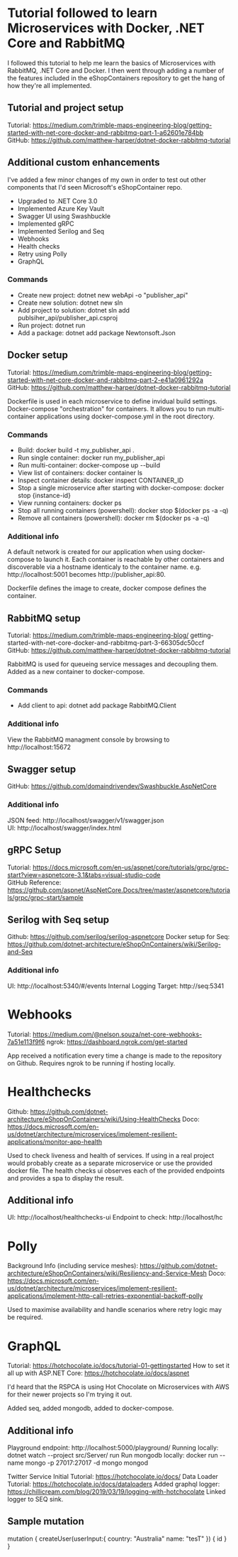 # Tutorial followed to learn Microservices with Docker, .NET Core and RabbitMQ
I followed this tutorial to help me learn the basics of Microservices with RabbitMQ, .NET Core and Docker. I then went through adding a number of the features included in the eShopContainers repository to get the hang of how they're all implemented.

## Tutorial and project setup  
Tutorial: https://medium.com/trimble-maps-engineering-blog/getting-started-with-net-core-docker-and-rabbitmq-part-1-a62601e784bb  
GitHub: https://github.com/matthew-harper/dotnet-docker-rabbitmq-tutorial 


## Additional custom enhancements  
I've added a few minor changes of my own in order to test out other components that I'd seen Microsoft's eShopContainer repo.
- Upgraded to .NET Core 3.0
- Implemented Azure Key Vault
- Swagger UI using Swashbuckle
- Implemented gRPC
- Implemented Serilog and Seq
- Webhooks
- Health checks
- Retry using Polly
- GraphQL



### Commands
- Create new project: dotnet new webApi -o "publisher_api"
- Create new solution: dotnet new sln
- Add project to solution: dotnet sln add publsiher_api/publisher_api.csproj
- Run project: dotnet run
- Add a package: dotnet add package Newtonsoft.Json


## Docker setup  
Tutorial: https://medium.com/trimble-maps-engineering-blog/getting-started-with-net-core-docker-and-rabbitmq-part-2-e41a0961292a  
GitHub: https://github.com/matthew-harper/dotnet-docker-rabbitmq-tutorial  

Dockerfile is used in each microservice to define invidual build settings.  
Docker-compose "orchestration" for containers. It allows you to run multi-container applications using docker-compose.yml in the root directory.

### Commands
- Build: docker build -t my_publisher_api .
- Run single container: docker run my_publisher_api
- Run multi-container: docker-compose up --build
- View list of containers: docker container ls
- Inspect container details: docker inspect CONTAINER_ID
- Stop a single microservice after starting with docker-compose: docker stop {instance-id}
- View running containers: docker ps
- Stop all running containers (powershell): docker stop $(docker ps -a -q)
- Remove all containers (powershell): docker rm $(docker ps -a -q)

### Additional info
A default network is created for our application when using docker-compose to launch it. Each container is reachable by other containers and discoverable via a hostname identicaly to the container name. e.g. http://localhost:5001 becomes http://publisher_api:80.  

Dockerfile defines the image to create, docker compose defines the container.


## RabbitMQ setup
Tutorial: https://medium.com/trimble-maps-engineering-blog/  getting-started-with-net-core-docker-and-rabbitmq-part-3-66305dc50ccf  
GitHub: https://github.com/matthew-harper/dotnet-docker-rabbitmq-tutorial  

RabbitMQ is used for queueing service messages and decoupling them. Added as a new container to docker-compose. 

### Commands  
- Add client to api: dotnet add package RabbitMQ.Client  

### Additional info  
View the RabbitMQ managment console by browsing to http://localhost:15672


## Swagger setup  
GitHub: https://github.com/domaindrivendev/Swashbuckle.AspNetCore  

### Additional info  
JSON feed: http://localhost/swagger/v1/swagger.json  
UI: http://localhost/swagger/index.html  


## gRPC Setup  
Tutorial: https://docs.microsoft.com/en-us/aspnet/core/tutorials/grpc/grpc-start?view=aspnetcore-3.1&tabs=visual-studio-code  
GitHub Reference: https://github.com/aspnet/AspNetCore.Docs/tree/master/aspnetcore/tutorials/grpc/grpc-start/sample  


## Serilog with Seq setup
Github: https://github.com/serilog/serilog-aspnetcore
Docker setup for Seq: https://github.com/dotnet-architecture/eShopOnContainers/wiki/Serilog-and-Seq

### Additional info
UI: http://localhost:5340/#/events
Internal Logging Target: http://seq:5341


# Webhooks  
Tutorial: https://medium.com/@nelson.souza/net-core-webhooks-7a51e113f9f6
ngrok: https://dashboard.ngrok.com/get-started

App received a notification every time a change is made to the repository on Github. Requires ngrok to be running if hosting locally.


# Healthchecks
Github: https://github.com/dotnet-architecture/eShopOnContainers/wiki/Using-HealthChecks
Doco: https://docs.microsoft.com/en-us/dotnet/architecture/microservices/implement-resilient-applications/monitor-app-health

Used to check liveness and health of services. If using in a real project would probably create as a separate microservice or use the provided docker file. The health checks ui observes each of the provided endpoints and provides a spa to display the result.

## Additional info
UI: http://localhost/healthchecks-ui
Endpoint to check: http://localhost/hc


# Polly
Background Info (including service meshes): https://github.com/dotnet-architecture/eShopOnContainers/wiki/Resiliency-and-Service-Mesh
Doco: https://docs.microsoft.com/en-us/dotnet/architecture/microservices/implement-resilient-applications/implement-http-call-retries-exponential-backoff-polly

Used to maximise availability and handle scenarios where retry logic may be required.


# GraphQL
Tutorial: https://hotchocolate.io/docs/tutorial-01-gettingstarted
How to set it all up with ASP.NET Core: https://hotchocolate.io/docs/aspnet

I'd heard that the RSPCA is using Hot Chocolate on Microservices with AWS for their newer projects so I'm trying it out.

Added seq, added mongodb, added to docker-compose. 


## Additional info
Playground endpoint: http://localhost:5000/playground/
Running locally: dotnet watch --project src/Server/ run
Run mongodb locally: docker run --name mongo -p 27017:27017 -d mongo mongod

Twitter Service Initial Tutorial: https://hotchocolate.io/docs/
Data Loader Tutorial: https://hotchocolate.io/docs/dataloaders
Added graphql logger: https://chillicream.com/blog/2019/03/19/logging-with-hotchocolate
Linked logger to SEQ sink.

## Sample mutation
mutation {
  createUser(userInput:{
    country: "Australia"
    name: "tesT"
  }) {
    id
  }
}









